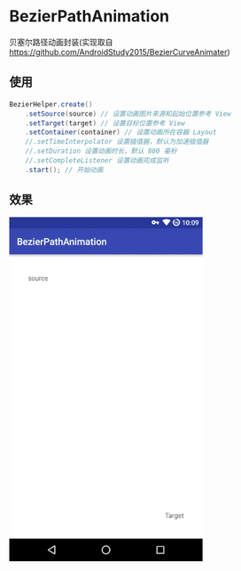 # BezierPathAnimation

贝塞尔路径动画封装(实现取自 https://github.com/AndroidStudy2015/BezierCurveAnimater)

## 使用

```java
BezierHelper.create()
    .setSource(source) // 设置动画图片来源和起始位置参考 View
    .setTarget(target) // 设置目标位置参考 View
    .setContainer(container) // 设置动画所在容器 Layout
    //.setTimeInterpolator 设置插值器，默认为加速插值器
    //.setDuration 设置动画时长，默认 800 毫秒
    //.setCompleteListener 设置动画完成监听
    .start(); // 开始动画
```

## 效果

![](art/sample.gif)


